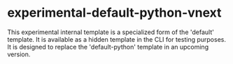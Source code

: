 # experimental-default-python-vnext

This experimental internal template is a specialized form of the 'default' template.
It is available as a hidden template in the CLI for testing purposes.
It is designed to replace the 'default-python' template in an upcoming version.
